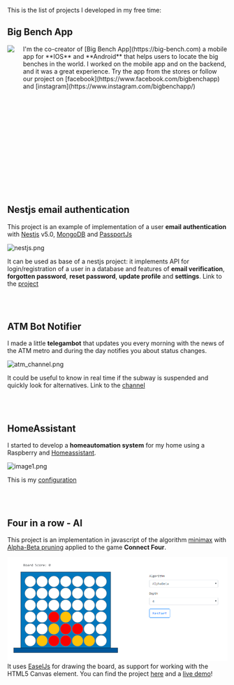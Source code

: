 
This is the list of projects I developed in my free time:


##  Big Bench App

<img style="float: left; height: 300px; margin-right: 20px;" src="{{site.baseurl}}/img/bigbenchapp.png"/> 
I'm the co-creator of [Big Bench App](https://big-bench.com) a mobile app for **IOS** and **Android** that helps users to locate the big benches in the world. I worked on the mobile app and on the backend, and it was a great experience.  
Try the app from the stores or follow our project on [facebook](https://www.facebook.com/bigbenchapp) and [instagram](https://www.instagram.com/bigbenchapp/)
<div style="clear:both">
  
<br><br>

##  Nestjs email authentication
This project is an example of implementation of a user **email authentication** with [Nestjs](https://nestjs.com/) v5.0, [MongoDB](https://www.mongodb.com/) and [PassportJs](http://www.passportjs.org)

![nestjs.png]({{site.baseurl}}/img/nestjs.png)

It can be used as base of a nestjs project: it implements API for login/registration of a user in a database and features of **email verification**, **forgotten password**, **reset password**, **update profile** and **settings**. Link to the [project](https://github.com/marcomelilli/nestjs-email-authentication)    

<br><br>

##  ATM Bot Notifier
I made a little **telegambot** that updates you every morning with the news of the ATM metro and during the day notifies you about status changes. 

![atm_channel.png]({{site.baseurl}}/img/atm_channel.png)

It could be useful to know in real time if the subway is suspended and quickly look for alternatives. Link to the [channel](https://t.me/metro_atm)    

<br><br>

## HomeAssistant
I started to develop a **homeautomation system** for my home using a Raspberry and [Homeassistant](https://www.home-assistant.io/). 

![image1.png](https://raw.githubusercontent.com/marcomelilli/homeassistant-config/master/www/screenshots/image1.png)

This is my [configuration](https://github.com/marcomelilli/homeassistant-config)

<br><br>

## Four in a row - AI
This project is an implementation in javascript of the algorithm [minimax](https://en.wikipedia.org/wiki/Minimax) with [Alpha-Beta pruning](https://en.wikipedia.org/wiki/Alpha%E2%80%93beta_pruning) applied to the game **Connect Four**.

![game screenshot](https://github.com/marcomelilli/four-in-a-row-js-minimax/raw/master/img/game-screen.png)
It uses [EaselJs](https://www.createjs.com/easeljs) for drawing the board, as support for working with the HTML5 Canvas element.
You can find the project [here](https://github.com/marcomelilli/four-in-a-row-js-minimax) and a [live demo](http://connectfour.marcomelilli.com)!
